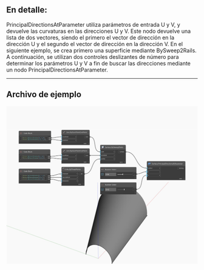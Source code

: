 <!--- Autodesk.DesignScript.Geometry.Surface.PrincipalDirectionsAtParameter --->
<!--- VQHTU47YI7VCJWMQZ6UQGNNGBZZD7KX3UZHFGPYMVRITKMY3HB6Q --->
## En detalle:
PrincipalDirectionsAtParameter utiliza parámetros de entrada U y V, y devuelve las curvaturas en las direcciones U y V. Este nodo devuelve una lista de dos vectores, siendo el primero el vector de dirección en la dirección U y el segundo el vector de dirección en la dirección V. En el siguiente ejemplo, se crea primero una superficie mediante BySweep2Rails. A continuación, se utilizan dos controles deslizantes de número para determinar los parámetros U y V a fin de buscar las direcciones mediante un nodo PrincipalDirectionsAtParameter.
___
## Archivo de ejemplo

![PrincipalDirectionsAtParameter](./VQHTU47YI7VCJWMQZ6UQGNNGBZZD7KX3UZHFGPYMVRITKMY3HB6Q_img.jpg)

